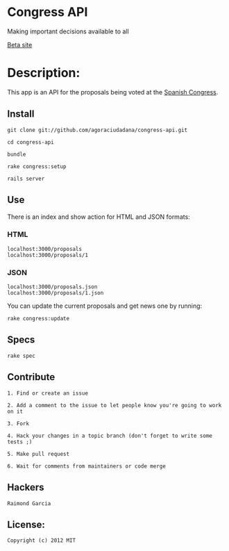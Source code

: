 # Congress API

Making important decisions available to all

[Beta site](http://congress-api.herokuapp.com)
  
# Description:

This app is an API for the proposals being voted at the [Spanish Congress](http://congreso.es).
  
## Install

    git clone git://github.com/agoraciudadana/congress-api.git
    
    cd congress-api
    
    bundle
    
    rake congress:setup
    
    rails server

## Use

There is an index and show action for HTML and JSON formats:
    
### HTML

    localhost:3000/proposals
    localhost:3000/proposals/1
    
### JSON

    localhost:3000/proposals.json
    localhost:3000/proposals/1.json
    
You can update the current proposals and get news one by running:
    
    rake congress:update


## Specs

    rake spec

## Contribute

    1. Find or create an issue
        
    2. Add a comment to the issue to let people know you're going to work on it
        
    3. Fork
        
    4. Hack your changes in a topic branch (don't forget to write some tests ;)
        
    5. Make pull request
        
    6. Wait for comments from maintainers or code merge

## Hackers

    Raimond Garcia

## License:

    Copyright (c) 2012 MIT
